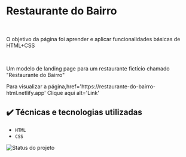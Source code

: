 <h1>Restaurante do Bairro</h1> <br>

<p>O objetivo da página foi aprender e aplicar funcionalidades básicas de HTML+CSS</p><br>
<p>Um modelo de landing page para um restaurante fictício chamado "Restaurante do Bairro"</p>
<p>Para visualizar a página,<a>href='https://restaurante-do-bairro-html.netlify.app' Clique aqui alt='Link'</a> 

## ✔️ Técnicas e tecnologias utilizadas

- ``HTML``
- ``CSS``


![Status do projeto](https://img.shields.io/badge/Status-Finalizado-Red)

